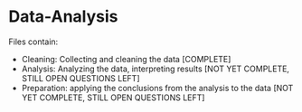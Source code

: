 # Data-Analysis

Files contain:
- Cleaning: Collecting and cleaning the data [COMPLETE]
- Analysis: Analyzing the data, interpreting results [NOT YET COMPLETE, STILL OPEN QUESTIONS LEFT]
- Preparation: applying the conclusions from the analysis to the data [NOT YET COMPLETE, STILL OPEN QUESTIONS LEFT]
